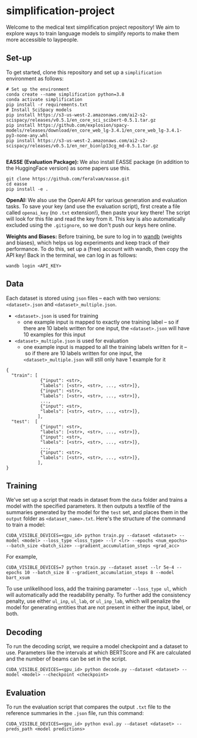 # simplification-project

Welcome to the medical text simplification project repository! 
We aim to explore ways to train language models to simplify reports to make them more accessible to laypeople.

## Set-up
To get started, clone this repository and set up a `simplification` environment as follows:
```
# Set up the environment
conda create --name simplification python=3.8
conda activate simplification
pip install -r requirements.txt
# Install SciSpacy models
pip install https://s3-us-west-2.amazonaws.com/ai2-s2-scispacy/releases/v0.5.1/en_core_sci_scibert-0.5.1.tar.gz
pip install https://github.com/explosion/spacy-models/releases/download/en_core_web_lg-3.4.1/en_core_web_lg-3.4.1-py3-none-any.whl
pip install https://s3-us-west-2.amazonaws.com/ai2-s2-scispacy/releases/v0.5.1/en_ner_bionlp13cg_md-0.5.1.tar.gz
 
```

<b> EASSE (Evaluation Package): </b> We also install EASSE package (in addition to the HuggingFace version) as some papers use this.
```
git clone https://github.com/feralvam/easse.git
cd easse
pip install -e .
```

<b>OpenAI: </b> We also use the OpenAI API for various generation and evaluation tasks. To save your key (and use the evaluation script), first create a file called `openai_key` (no `.txt` extension!), then paste your key there! The script will look for this file and read the key from it. This key is also automatically excluded using the `.gitignore`, so we don't push our keys here online.

<b>Weights and Biases:</b> Before training, be sure to log in to <a href="https://wandb.ai/">wandb</a> (weights and biases), which helps us log experiments and keep track of their performance. To do this, set up a (free) account with wandb, then copy the API key! Back in the terminal, we can log in as follows:
```
wandb login <API_KEY>
```

## Data
Each dataset is stored using `json` files – each with two versions: `<dataset>.json` and `<dataset>_multiple.json`. 
* `<dataset>.json` is used for training
  * one example input is mapped to exactly one training label – so if there are 10 labels written for one input, the `<dataset>.json` will have 10 examples for this input
* `<dataset>_multiple.json` is used for evaluation
  *  one example input is mapped to all the training labels written for it – so if there are 10 labels written for one input, the `<dataset>_multiple.json` will still only have 1 example for it

```
{
  "train": [
             {"input": <str>,
             "labels": [<str>, <str>, ..., <str>]},
             {"input": <str>,
             "labels": [<str>, <str>, ..., <str>]},
             ...,
             {"input": <str>,
             "labels": [<str>, <str>, ..., <str>]},
            ],
  "test":  [
             {"input": <str>,
             "labels": [<str>, <str>, ..., <str>]},
             {"input": <str>,
             "labels": [<str>, <str>, ..., <str>]},
             ...,
             {"input": <str>,
             "labels": [<str>, <str>, ..., <str>]},
            ],
}
```

## Training

We've set up a script that reads in dataset from the `data` folder and trains a model with the specified parameters.
It then outputs a textfile of the summaries generated by the model for the `test` set, and places them in the `output` folder as `<dataset_name>.txt`.
Here's the structure of the command to train a model:
```
CUDA_VISIBLE_DEVICES=<gpu_id> python train.py --dataset <dataset> --model <model> --loss_type <loss_type> --lr <lr> --epochs <num_epochs> --batch_size <batch_size> --gradient_accumulation_steps <grad_acc> 
```

For example,
```
CUDA_VISIBLE_DEVICES=7 python train.py --dataset asset --lr 5e-4 --epochs 10 --batch_size 8 --gradient_accumulation_steps 8 --model bart_xsum
```
To use unlikelihood loss, add the training parameter `--loss_type ul`, which will automatically add the readability penalty. To further add the consistency penalty, use either `ul_inp`, `ul_lab`, or `ul_inp_lab`, which will penalize the model for generating entities that are not present in either the input, label, or both.

## Decoding
To run the decoding script, we require a model checkpoint and a dataset to use. Parameters like the intervals at which BERTScore and FK are calculated and the number of beams can be set in the script.

```
CUDA_VISIBLE_DEVICES=<gpu_id> python decode.py --dataset <dataset> --model <model> --checkpoint <checkpoint>
```

## Evaluation

To run the evaluation script that compares the output `.txt` file to the reference summaries in the `.json` file, run this command:
```
CUDA_VISIBLE_DEVICES=<gpu_id> python eval.py --dataset <dataset> --preds_path <model predictions>
```

